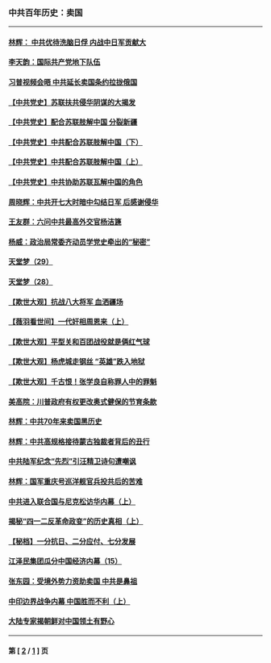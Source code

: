 ### 中共百年历史：卖国
---
#### [林辉： 中共优待洗脑日俘 内战中日军贡献大](../../pages/nf1176117/n13624644.md?10080430) 
#### [李天韵：国际共产党地下队伍](../../pages/nf1176117/n13611808.md?10080430) 
#### [习普视频会晤 中共延长卖国条约拉拢俄国](../../pages/nf1176117/n13060971.md?10080430) 
#### [【中共党史】苏联扶共侵华阴谋的大揭发](../../pages/nf1176117/n13056050.md?10080430) 
#### [【中共党史】配合苏联肢解中国 分裂新疆](../../pages/nf1176117/n13040700.md?10080430) 
#### [【中共党史】中共配合苏联肢解中国（下）](../../pages/nf1176117/n13035660.md?10080430) 
#### [【中共党史】中共配合苏联肢解中国（上）](../../pages/nf1176117/n13030262.md?10080430) 
#### [【中共党史】中共协助苏联瓦解中国的角色](../../pages/nf1176117/n13018109.md?10080430) 
#### [周晓辉：中共开七大时暗中勾结日军 后感谢侵华](../../pages/nf1176117/n12921960.md?10080430) 
#### [王友群：六问中共最高外交官杨洁篪](../../pages/nf1176117/n12836495.md?10080430) 
#### [杨威：政治局常委齐动员学党史牵出的“秘密”](../../pages/nf1176117/n12764642.md?10080430) 
#### [天堂梦（29）](../../pages/nf1176117/n12408465.md?10080430) 
#### [天堂梦（28）](../../pages/nf1176117/n12408309.md?10080430) 
#### [【欺世大观】抗战八大将军 血洒疆场](../../pages/nf1176117/n12357044.md?10080430) 
#### [【薇羽看世间】一代奸相周恩来（上）](../../pages/nf1176117/n12401109.md?10080430) 
#### [【欺世大观】平型关和百团战役就是俩红气球](../../pages/nf1176117/n12359157.md?10080430) 
#### [【欺世大观】杨虎城走钢丝 “英雄”跌入地狱](../../pages/nf1176117/n12358840.md?10080430) 
#### [【欺世大观】千古恨！张学良自称罪人中的罪魁](../../pages/nf1176117/n12358629.md?10080430) 
#### [美高院：川普政府有权更改奥式健保的节育条款](../../pages/nf1176117/n12242171.md?10080430) 
#### [林辉：中共70年来卖国黑历史](../../pages/nf1176117/n11552181.md?10080430) 
#### [林辉：中共高规格接待蒙古独裁者背后的丑行](../../pages/nf1176117/n11225005.md?10080430) 
#### [中共陆军纪念“先烈”引汪精卫诗句遭嘲讽](../../pages/nf1176117/n11153345.md?10080430) 
#### [林辉：国军重庆号巡洋舰官兵投共后的苦难](../../pages/nf1176117/n10997801.md?10080430) 
#### [中共进入联合国与尼克松访华内幕（上）](../../pages/nf1176117/n10138788.md?10080430) 
#### [揭秘“四一二反革命政变”的历史真相（上）](../../pages/nf1176117/n9996650.md?10080430) 
#### [【秘档】一分抗日、二分应付、七分发展](../../pages/nf1176117/n9331484.md?10080430) 
#### [江泽民集团瓜分中国经济内幕（15）](../../pages/nf1176117/n9268584.md?10080430) 
#### [张东园：受境外势力资助卖国 中共是鼻祖](../../pages/nf1176117/n9272480.md?10080430) 
#### [中印边界战争内幕 中国胜而不利（上）](../../pages/nf1176117/n9252458.md?10080430) 
#### [大陆专家揭朝鲜对中国领土有野心](../../pages/nf1176117/n9074056.md?10080430) 

---
#### 第 [ [2](./2.md?10080430) / [1](./1.md?10080430) ] 页
